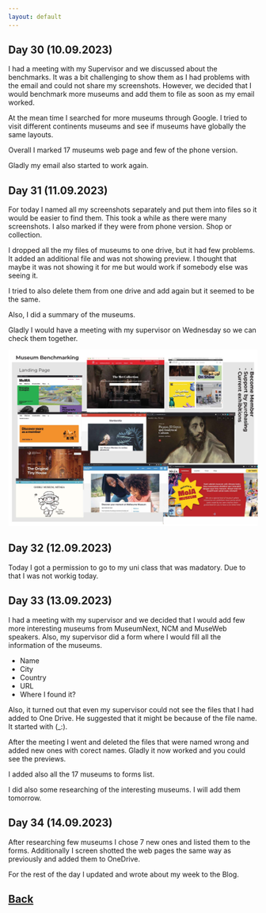 ```yaml
---
layout: default
---
```


## Day 30 (10.09.2023)

I had a meeting with my Supervisor and we discussed about the benchmarks. It was a bit challenging to show them as I had problems with the email and could not share my screenshots. However, we decided that I would benchmark more museums and add them to file as soon as my email worked.

At the mean time I searched for more museums through Google. I tried to visit different continents museums and see if museums have globally the same layouts.

Overall I marked 17 museums web page and few of the phone version.

Gladly my email also started to work again.

## Day 31 (11.09.2023)

For today I named all my screenshots separately and put them into files so it would be easier to find them. This took a while as there were many screenshots. I also marked if they were from phone version. Shop or collection.

I dropped all the my files of museums to one drive, but it had few problems. It added an additional file and was not showing preview. I thought that maybe it was not showing it for me but would work if somebody else was seeing it.

I tried to also delete them from one drive and add again but it seemed to be the same.

Also, I did a summary of the museums.

Gladly I would have a meeting with my supervisor on Wednesday so we can check them together.

<img src="/assets/Museum-Benchmark-Page.JPEG/"> 

## Day 32 (12.09.2023)

Today I got a permission to go to my uni class that was madatory. Due to that I was not workig today.

## Day 33 (13.09.2023)

I had a meeting with my supervisor and we decided that I would add few more interesting museums from MuseumNext, NCM and MuseWeb speakers. Also, my supervisor did a form where I would fill all the information of the museums.

* Name
* City
* Country
* URL
* Where I found it?

Also, it turned out that even my supervisor could not see the files that I had added to One Drive. He suggested that it might be because of the file name. It started with (_:). 

After the meeting I went and deleted the files that were named wrong and added new ones with corect names. Gladly it now worked and you could see the previews.

I added also all the 17 museums to forms list. 

I did also some researching of the interesting museums. I will add them tomorrow.

## Day 34 (14.09.2023)

After researching few museums I chose 7 new ones and listed them to the forms. Additionally I screen shotted the web pages the same way as previously and added them to OneDrive.

For the rest of the day I updated and wrote about my week  to the Blog.

## [Back](./)

